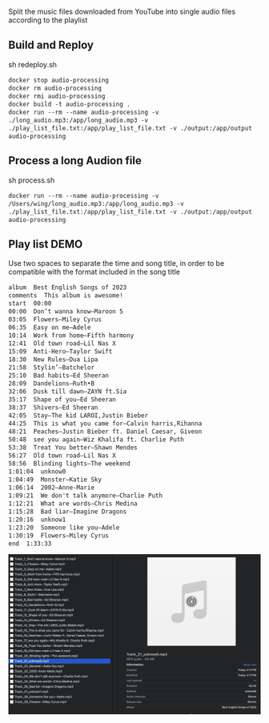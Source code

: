 Split the music files downloaded from YouTube into single audio files according to the playlist
## Build and Reploy
sh redeploy.sh

```
docker stop audio-processing
docker rm audio-processing
docker rmi audio-processing
docker build -t audio-processing .
docker run --rm --name audio-processing -v ./long_audio.mp3:/app/long_audio.mp3 -v ./play_list_file.txt:/app/play_list_file.txt -v ./output:/app/output audio-processing

```

## Process a long Audion file 
sh process.sh
```
docker run --rm --name audio-processing -v /Users/wing/long_audio.mp3:/app/long_audio.mp3 -v ./play_list_file.txt:/app/play_list_file.txt -v ./output:/app/output audio-processing
```



## Play list DEMO
Use two spaces to separate the time and song title, in order to be compatible with the format included in the song title

```
album  Best English Songs of 2023
comments  This album is awesome!
start  00:00
00:00  Don’t wanna know—Maroon 5
03:05  Flowers—Miley Cyrus
06:35  Easy on me—Adele
10:14  Work from home—Fifth harmony
12:41  Old town road—Lil Nas X
15:09  Anti-Hero—Taylor Swift
18:30  New Rules—Dua Lipa
21:58  Stylin’—Batchelor
25:10  Bad habits—Ed Sheeran
28:09  Dandelions—Ruth•B
32:06  Dusk till dawn—ZAYN ft.Sia
35:17  Shape of you—Ed Sheeran
38:37  Shivers—Ed Sheeran
42:05  Stay—The kid LAROI,Justin Bieber 
44:25  This is what you came for—Calvin harris,Rihanna
48:21  Peaches—Justin Bieber ft. Daniel Caesar, Giveon
50:48  see you again—Wiz Khalifa ft. Charlie Puth
53:38  Treat You better—Shawn Mendes
56:27  Old town road—Lil Nas X
58:56  Blinding lights—The weekend
1:01:04  unknow0
1:04:49  Monster—Katie Sky
1:06:14  2002–Anne-Marie
1:09:21  We don't talk anymore—Charlie Puth
1:12:21  What are words—Chris Medina
1:15:28  Bad liar—Imagine Dragons 
1:20:16  unknow1
1:23:20  Someone like you—Adele
1:30:19  Flowers—Miley Cyrus
end  1:33:33
```

![image info](./screenshot.jpg)